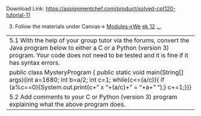 Download Link: https://assignmentchef.com/product/solved-cpt120-tutorial-11
<br>
<ol start="3">

 <li>Follow the materials under Canvas→ <a href="https://rmit.instructure.com/courses/56609/modules">Modules→We</a> <a href="https://rmit.instructure.com/courses/56609/modules">e</a><a href="https://rmit.instructure.com/courses/56609/modules">k</a><a href="https://rmit.instructure.com/courses/56609/modules">  </a><a href="https://rmit.instructure.com/courses/56609/modules">1</a><a href="https://rmit.instructure.com/courses/56609/modules">2</a> <a href="https://rmit.instructure.com/courses/56609/modules">…</a></li>

</ol>

<table width="737">

 <tbody>

  <tr>

   <td width="737">5.1 With the help of your group tutor via the forums, convert the Java program below to either a C or a Python (version 3) program. Your code does not need to be tested and it is fine if it has syntax errors.</td>

  </tr>

  <tr>

   <td width="737">public class MysteryProgram { public static void main(String[] args){int a=1680; int b=a/2; int c=1; while(c&lt;=(a/c)){ if (a%c==0){System.out.print(c+” x “+(a/c)+” = “+a+”
”);} c+=1;}}}</td>

  </tr>

  <tr>

   <td width="737">5.2 Add comments to your C or Python (version 3) program explaining what the above program does.</td>

  </tr>

 </tbody>

</table>